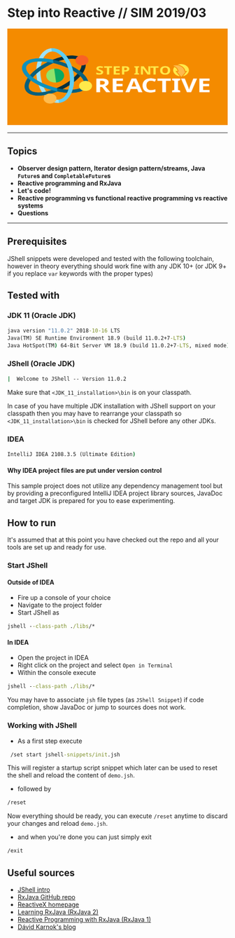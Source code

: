 # Step into Reactive // SIM 2019/03

<p align="center">
<img src="assets/logo.svg" style="width:800px; height:220px; display:inline;">
</p>

---

## Topics
- **Observer design pattern, Iterator design pattern/streams, Java `Future`s and `CompletableFuture`s** 
- **Reactive programming and RxJava**
- **Let's code!**
- **Reactive programming vs functional reactive programming vs reactive systems**
- **Questions**

---

## Prerequisites
JShell snippets were developed and tested with the following toolchain, 
however in theory everything should work fine with any JDK 10+ 
(or JDK 9+ if you replace `var` keywords with the proper types)

## Tested with

### JDK 11 (Oracle JDK)
```cmd
java version "11.0.2" 2018-10-16 LTS
Java(TM) SE Runtime Environment 18.9 (build 11.0.2+7-LTS)
Java HotSpot(TM) 64-Bit Server VM 18.9 (build 11.0.2+7-LTS, mixed mode)
```

### JShell (Oracle JDK)
```cmd
|  Welcome to JShell -- Version 11.0.2
```
Make sure that `<JDK_11_installation>\bin` is on your classpath.

In case of you have multiple JDK installation with JShell support on your classpath
then you may have to rearrange your classpath so `<JDK_11_installation>\bin` is checked for JShell before any other JDKs.

### IDEA
```cmd
IntelliJ IDEA 2108.3.5 (Ultimate Edition) 
```

#### Why IDEA project files are put under version control
This sample project does not utilize any dependency management tool but by providing a preconfigured
IntelliJ IDEA project library sources, JavaDoc and target JDK is prepared for you to ease experimenting.

## How to run
It's assumed that at this point you have checked out the repo and all your tools are set up and ready for use.

### Start JShell

#### Outside of IDEA
- Fire up a console of your choice 
- Navigate to the project folder 
- Start JShell as
```cmd
jshell --class-path ./libs/*
```

#### In IDEA
- Open the project in IDEA
- Right click on the project and select `Open in Terminal`
- Within the console execute
```cmd
jshell --class-path ./libs/*
```

You may have to associate `jsh` file types (as `JShell Snippet`) if code completion, show JavaDoc or jump to sources does not work. 

### Working with JShell
- As a first step execute
```cmd
 /set start jshell-snippets/init.jsh
```
This will register a startup script snippet which later can be used to reset the shell and reload the content of `demo.jsh`. 

- followed by
```cmd
/reset
```
Now everything should be ready, you can execute `/reset` anytime to discard your changes and reload `demo.jsh`.

- and when you're done you can just simply exit
```cmd
/exit
``` 

## Useful sources
- [JShell intro](https://docs.oracle.com/javase/10/jshell/introduction-jshell.htm)
- [RxJava GitHub repo](https://github.com/ReactiveX/RxJava)
- [ReactiveX homepage](http://reactivex.io/)
- [Learning RxJava (RxJava 2)](https://www.amazon.com/Learning-RxJava-Thomas-Nield/dp/1787120422)
- [Reactive Programming with RxJava (RxJava 1)](https://www.amazon.com/Reactive-Programming-RxJava-Asynchronous-Applications/dp/1491931655)
- [Dávid Karnok's blog](http://akarnokd.blogspot.com/)
